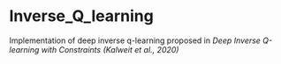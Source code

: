 # Inverse_Q_learning
Implementation of deep inverse q-learning proposed in *Deep Inverse Q-learning with Constraints (Kalweit et al., 2020)*
